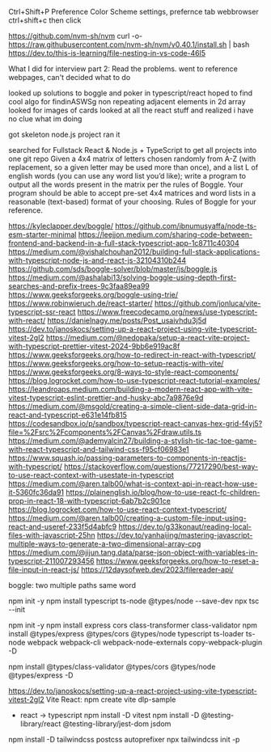 Ctrl+Shift+P
Preference Color Scheme
settings, prefernce tab
webbrowser ctrl+shift+c then click

https://github.com/nvm-sh/nvm
curl -o- https://raw.githubusercontent.com/nvm-sh/nvm/v0.40.1/install.sh | bash
https://dev.to/this-is-learning/file-nesting-in-vs-code-46l5

What I did for interview part 2:
Read the problems.
went to reference webpages, can't decided what to do 

looked up solutions to boggle and poker in typescript/react
hoped to find cool algo for findinASWSg non repeating adjacent elements in 2d array
looked for images of cards
looked at all the react stuff and realized i have no clue what im doing

got skeleton node.js project
ran it

searched for Fullstack React & Node.js + TypeScript to get all projects into one git repo
Given a 4x4 matrix of letters chosen randomly from A-Z (with replacement, so a given letter may be used more than once), and a list L of english words (you can use any word list you’d like); write a program to output all the words present in the matrix per the rules of Boggle. Your program should be able to accept pre-set 4x4 matrices and word lists in a reasonable (text-based) format of your choosing. Rules of Boggle for your reference. 




https://kyleclapper.dev/boggle/
https://github.com/ibnumusyaffa/node-ts-esm-starter-minimal
https://leejjon.medium.com/sharing-code-between-frontend-and-backend-in-a-full-stack-typescript-app-1c8711c40304
https://medium.com/@vishalchouhan2012/building-full-stack-applications-with-typescript-node-js-and-react-js-32104310b244
https://github.com/sds/boggle-solver/blob/master/js/boggle.js
https://medium.com/@ashalabi13/solving-boggle-using-depth-first-searches-and-prefix-trees-9c3faa89ea99
https://www.geeksforgeeks.org/boggle-using-trie/
https://www.robinwieruch.de/react-starter/
https://github.com/jonluca/vite-typescript-ssr-react
https://www.freecodecamp.org/news/use-typescript-with-react/
https://danielnagy.me/posts/Post_usaivhdu3j5d
https://dev.to/janoskocs/setting-up-a-react-project-using-vite-typescript-vitest-2gl2
https://medium.com/@nedopaka/setup-a-react-vite-project-with-typescript-prettier-vitest-2024-9bb6e919ac8f
https://www.geeksforgeeks.org/how-to-redirect-in-react-with-typescript/
https://www.geeksforgeeks.org/how-to-setup-reactjs-with-vite/
https://www.geeksforgeeks.org/8-ways-to-style-react-components/
https://blog.logrocket.com/how-to-use-typescript-react-tutorial-examples/
https://leandroaps.medium.com/building-a-modern-react-app-with-vite-vitest-typescript-eslint-prettier-and-husky-abc7a9876e9d
https://medium.com/@msgold/creating-a-simple-client-side-data-grid-in-react-and-typescript-e631e14fb815
https://codesandbox.io/p/sandbox/typescript-react-canvas-hex-grid-f4yj5?file=%2Fsrc%2Fcomponents%2FCanvas%2Fdraw.utils.ts
https://medium.com/@ademyalcin27/building-a-stylish-tic-tac-toe-game-with-react-typescript-and-tailwind-css-f95cf06983e1
https://www.squash.io/passing-parameters-to-components-in-reactjs-with-typescript/
https://stackoverflow.com/questions/77217290/best-way-to-use-react-context-with-usestate-in-typescript
https://medium.com/@aren.talb00/what-is-context-api-in-react-how-use-it-5360fc36da91
https://plainenglish.io/blog/how-to-use-react-fc-children-prop-in-react-18-with-typescript-6ab7b2c901ce
https://blog.logrocket.com/how-to-use-react-context-typescript/
https://medium.com/@aren.talb00/creating-a-custom-file-input-using-react-and-useref-233f5d4abfc9
https://dev.to/g33konaut/reading-local-files-with-javascript-25hn
https://dev.to/yanhaijing/mastering-javascript-multiple-ways-to-generate-a-two-dimensional-array-cpg
https://medium.com/@jijun.tang.data/parse-json-object-with-variables-in-typescript-211007293456 
https://www.geeksforgeeks.org/how-to-reset-a-file-input-in-react-js/
https://12daysofweb.dev/2023/filereader-api/

boggle: two multiple paths same word


npm init -y
npm install typescript ts-node @types/node --save-dev
npx tsc --init

npm init -y
npm install express cors class-transformer class-validator
npm install @types/express @types/cors @types/node typescript ts-loader ts-node webpack webpack-cli webpack-node-externals copy-webpack-plugin -D

 
npm install @types/class-validator @types/cors @types/node @types/express -D

https://dev.to/janoskocs/setting-up-a-react-project-using-vite-typescript-vitest-2gl2
Vite React:
npm create vite dlp-sample
- react -> typescript
npm install -D vitest
npm install -D @testing-library/react @testing-library/jest-dom jsdom

npm install -D tailwindcss postcss autoprefixer
npx tailwindcss init -p